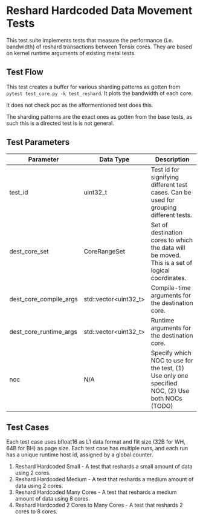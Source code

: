 # Reshard Hardcoded Data Movement Tests

This test suite implements tests that measure the performance (i.e. bandwidth) of reshard transactions between Tensix cores.
They are based on kernel runtime arguments of existing metal tests.

## Test Flow

This test creates a buffer for various sharding patterns as gotten from `pytest test_core.py -k test_reshard`. It plots the bandwidth of each core.

It does not check pcc as the afformentioned test does this.

The sharding patterns are the exact ones as gotten from the base tests, as such this is a directed test is is not general.

## Test Parameters
| Parameter                 | Data Type             | Description |
| ------------------------- | --------------------- | ----------- |
| test_id                   | uint32_t              | Test id for signifying different test cases. Can be used for grouping different tests. |
| dest_core_set             | CoreRangeSet          | Set of destination cores to which the data will be moved. This is a set of logical coordinates. |
| dest_core_compile_args    | std::vector<uint32_t> | Compile-time arguments for the destination core. |
| dest_core_runtime_args    | std::vector<uint32_t> | Runtime arguments for the destination core. |
| noc                       | N/A                   | Specify which NOC to use for the test, (1) Use only one specified NOC, (2) Use both NOCs (TODO)|

## Test Cases
Each test case uses bfloat16 as L1 data format and flit size (32B for WH, 64B for BH) as page size.
Each test case has multiple runs, and each run has a unique runtime host id, assigned by a global counter.

1. Reshard Hardcoded Small - A test that reshards a small amount of data using 2 cores.
2. Reshard Hardcoded Medium - A test that reshards a medium amount of data using 2 cores.
3. Reshard Hardcoded Many Cores - A test that reshards a medium amount of data using 8 cores.
4. Reshard Hardcoded 2 Cores to Many Cores - A test that reshards 2 cores to 8 cores.
